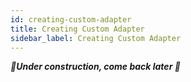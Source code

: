 ```yaml
---
id: creating-custom-adapter
title: Creating Custom Adapter
sidebar_label: Creating Custom Adapter
---
```


_**🚧Under construction, come back later 🚧**_
